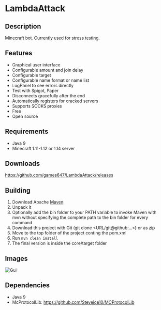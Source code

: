 # LambdaAttack

## Description

Minecraft bot. Currently used for stress testing.

## Features

* Graphical user interface
* Configurable amount and join delay
* Configurable target
* Configurable name format or name list
* LogPanel to see errors directly
* Test with Spigot, Paper
* Disconnects gracefully after the end
* Automatically registers for cracked servers
* Supports SOCKS proxies
* Free
* Open source

## Requirements

* Java 9
* Minecraft 1.11-1.12 or 1.14 server

## Downloads

https://github.com/games647/LambdaAttack/releases

## Building

1. Download Apache [Maven](https://maven.apache.org/download.cgi)
2. Unpack it
3. Optionally add the bin folder to your PATH variable to invoke Maven with mvn without specifying the complete path to the bin folder for every command
4. Download this project with Git (git clone <URL/git@github:...>) or as zip
5. Move to the top folder of the project conting the pom.xml
6. Run `mvn clean install`
7. The final version is inside the core/target folder

## Images

![Gui](https://i.imgur.com/6U00ZwA.png)

## Dependencies

* Java 9
* McProtocolLib: https://github.com/Steveice10/MCProtocolLib
